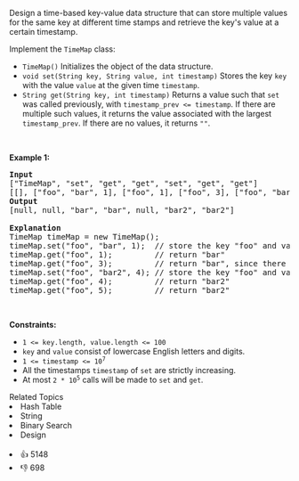 <p>Design a time-based key-value data structure that can store multiple values for the same key at different time stamps and retrieve the key's value at a certain timestamp.</p>

<p>Implement the <code>TimeMap</code> class:</p>

<ul> 
 <li><code>TimeMap()</code> Initializes the object of the data structure.</li> 
 <li><code>void set(String key, String value, int timestamp)</code> Stores the key <code>key</code> with the value <code>value</code> at the given time <code>timestamp</code>.</li> 
 <li><code>String get(String key, int timestamp)</code> Returns a value such that <code>set</code> was called previously, with <code>timestamp_prev &lt;= timestamp</code>. If there are multiple such values, it returns the value associated with the largest <code>timestamp_prev</code>. If there are no values, it returns <code>""</code>.</li> 
</ul>

<p>&nbsp;</p> 
<p><strong class="example">Example 1:</strong></p>

<pre>
<strong>Input</strong>
["TimeMap", "set", "get", "get", "set", "get", "get"]
[[], ["foo", "bar", 1], ["foo", 1], ["foo", 3], ["foo", "bar2", 4], ["foo", 4], ["foo", 5]]
<strong>Output</strong>
[null, null, "bar", "bar", null, "bar2", "bar2"]

<strong>Explanation</strong>
TimeMap timeMap = new TimeMap();
timeMap.set("foo", "bar", 1);  // store the key "foo" and value "bar" along with timestamp = 1.
timeMap.get("foo", 1);         // return "bar"
timeMap.get("foo", 3);         // return "bar", since there is no value corresponding to foo at timestamp 3 and timestamp 2, then the only value is at timestamp 1 is "bar".
timeMap.set("foo", "bar2", 4); // store the key "foo" and value "bar2" along with timestamp = 4.
timeMap.get("foo", 4);         // return "bar2"
timeMap.get("foo", 5);         // return "bar2"
</pre>

<p>&nbsp;</p> 
<p><strong>Constraints:</strong></p>

<ul> 
 <li><code>1 &lt;= key.length, value.length &lt;= 100</code></li> 
 <li><code>key</code> and <code>value</code> consist of lowercase English letters and digits.</li> 
 <li><code>1 &lt;= timestamp &lt;= 10<sup>7</sup></code></li> 
 <li>All the timestamps <code>timestamp</code> of <code>set</code> are strictly increasing.</li> 
 <li>At most <code>2 * 10<sup>5</sup></code> calls will be made to <code>set</code> and <code>get</code>.</li> 
</ul>

<div><div>Related Topics</div><div><li>Hash Table</li><li>String</li><li>Binary Search</li><li>Design</li></div></div><br><div><li>👍 5148</li><li>👎 698</li></div>